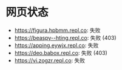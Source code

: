 # 网页状态
- https://figura.hpbmm.repl.co: 失败
- https://beaspy--hting.repl.co: 失败 (403)
- https://apping.eywjx.repl.co: 失败
- https://deo.babox.repl.co: 失败 (403)
- https://vi.zogzr.repl.co: 失败
